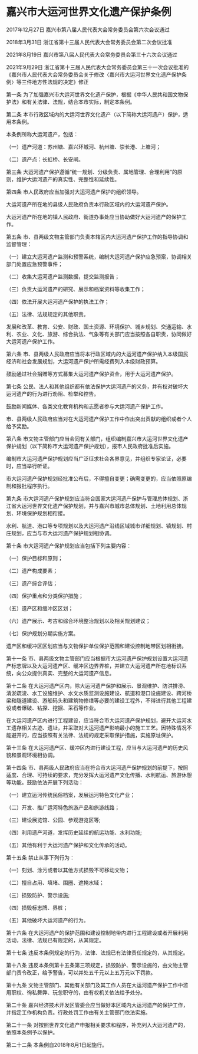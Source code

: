# 嘉兴市大运河世界文化遗产保护条例

2017年12月27日 嘉兴市第八届人民代表大会常务委员会第六次会议通过

2018年3月31日 浙江省第十三届人民代表大会常务委员会第二次会议批准

2021年8月19日 嘉兴市第八届人民代表大会常务委员会第三十六次会议通过

2021年9月29日 浙江省第十三届人民代表大会常务委员会第三十一次会议批准的《嘉兴市人民代表大会常务委员会关于修改〈嘉兴市大运河世界文化遗产保护条例〉等三件地方性法规的决定》修正

<!-- INFO END -->

第一条 为了加强嘉兴市大运河世界文化遗产保护，根据《中华人民共和国文物保护法》和有关法律、法规，结合本市实际，制定本条例。

第二条 本市行政区域内的大运河世界文化遗产（以下简称大运河遗产）保护，适用本条例。

本条例所称大运河遗产，包括：

（一）遗产河道：苏州塘、嘉兴环城河、杭州塘、崇长港、上塘河；

（二）遗产点：长虹桥、长安闸。

第三条 大运河遗产保护遵循“统一规划、分级负责、属地管理、合理利用”的原则，维护大运河遗产的真实性、完整性和延续性。

第四条 市人民政府应当加强对大运河遗产保护的组织领导。

大运河遗产所在地的县级人民政府负责本行政区域内的大运河遗产保护。

大运河遗产所在地的镇人民政府、街道办事处应当协助做好大运河遗产的保护工作。

第五条 市、县两级文物主管部门负责本辖区内大运河遗产保护工作的指导协调和监督管理：

（一）建立大运河遗产监测和预警系统，编制大运河遗产保护应急预案，协调相关部门处置应急预警事件；

（二）收集大运河遗产监测数据，提交监测报告；

（三）负责大运河遗产的研究、展示和档案资料等收集工作；

（四）依法开展大运河遗产保护的执法工作；

（五）法律、法规规定的其他职责。

发展和改革、教育、公安、财政、国土资源、环境保护、城乡规划、交通运输、水利、农业、文化、旅游、综合执法、气象等有关部门应当按照各自职责，协同做好大运河遗产保护工作。

第六条 市、县两级人民政府应当将本行政区域内的大运河遗产保护纳入本级国民经济和社会发展规划，大运河遗产保护所需经费列入本级财政预算。

鼓励通过社会捐赠等方式募集大运河遗产保护资金，用于大运河遗产保护。

第七条 公民、法人和其他组织都有依法保护大运河遗产的义务，并有权对破坏大运河遗产的行为进行劝阻、检举和控告。

鼓励新闻媒体、各类文化教育机构和志愿者参与大运河遗产保护工作。

市、县两级人民政府应当对在大运河遗产保护工作中作出突出贡献的组织或者个人给予奖励。

第八条 市文物主管部门应当会同有关部门，组织编制嘉兴市大运河世界文化遗产保护规划（以下简称市大运河遗产保护规划），报市人民政府批准后实施。

编制市大运河遗产保护规划应当广泛征求社会各界意见，并组织专家论证，必要时，应当举行听证。

市大运河遗产保护规划经批准公布后，不得擅自变更；确需变更的，应当依照原编制和报批程序执行。

第九条 市大运河遗产保护规划应当符合国家大运河遗产保护与管理总体规划、浙江省大运河世界文化遗产保护规划，并与嘉兴市城市总体规划、土地利用总体规划、环境保护规划相衔接。

水利、航道、港口等专项规划以及大运河遗产沿线区域城市详细规划、镇规划、村庄规划，应当与市大运河遗产保护规划相协调。

第十条 市大运河遗产保护规划应当包括下列主要内容：

（一）保护目标和原则；

（二）遗产构成要素；

（三）遗产综合评估；

（四）保护重点和分类保护措施；

（五）遗产区和缓冲区区划；

（六）遗产展示、考古和综合环境整治规划以及相关规划建议；

（七）保护规划分期实施方案。

遗产区和缓冲区区划应当与文物保护单位保护范围和建设控制地带区划相衔接。

第十一条 市、县两级文物主管部门应当根据市大运河遗产保护规划设置大运河遗产标志牌以及大运河遗产区、缓冲区边界界桩，并建立大运河遗产所在地标识系统，向公众提供真实、完整的大运河遗产信息。

第十二条 在大运河遗产区内，除大运河遗产保护和展示、景观维护、防洪排涝、清淤疏浚、水工设施维护、水文水质监测设施建设、航道和港口设施建设、跨河桥梁和隧道建设、游船码头和建筑物修缮等必要的建设工程外，不得进行其他工程建设或者爆破、钻探、挖掘、采石等作业。

在大运河遗产区内进行工程建设，应当符合市大运河遗产保护规划，避开大运河水工遗存相关古迹、遗址，并采取对大运河遗产影响最小的施工工艺。因特殊情况不能避开的，应当按照有关法律、法规的规定采取保护措施，实施原址保护。

第十三条 在大运河遗产区、缓冲区内进行建设工程，应当与大运河遗产的历史风貌和景观环境相协调。

第十四条 市、县两级人民政府应当在符合市大运河遗产保护规划的前提下，按照适度、合理、可持续的要求，充分发挥大运河遗产文化传播、水利航运、旅游休憩等功能。鼓励依法开展下列活动：

（一）建立运河传统民俗档案，发展运河特色文化产业；

（二）开发、推广运河特色旅游产品和旅游线路；

（三）建设展览馆、公园、参观游览区等;

（四）利用遗产河道，发挥历史延续的航运功能、水利功能;

（五）其他有利于大运河遗产保护和文化传承的活动。

第十五条 禁止从事下列行为：

（一）刻划、涂污或者以其他方式损毁不可移动文物；

（二）擅自占用、填堵、围圈、遮掩水域；

（三）损毁防护、警示设施;

（四）损毁标志牌、界桩；

（五）其他破坏大运河遗产的行为。

第十六条 在大运河遗产的保护范围和建设控制地带内进行工程建设或者开展利用活动，法律、法规已有规定的，从其规定。

第十七条 违反本条例规定的行为，法律、法规已有法律责任规定的，从其规定。

第十八条 违反本条例第十五条第三项规定，损毁防护、警示设施的，由文物主管部门责令改正，给予警告，可以并处五千元以上五万元以下罚款。

第十九条 文物主管部门、其他有关部门及其工作人员在大运河遗产保护工作中滥用职权、徇私舞弊、玩忽职守的，由有权机关依法给予处分。

第二十条 嘉兴经济技术开发区管委会应当做好本区域内大运河遗产的保护工作，并指定工作机构负责。行政处罚工作由有关主管部门依法实施。

第二十一条 对按照世界文化遗产申报相关要求和程序，补充列入大运河遗产的，依照本条例予以保护。

第二十二条 本条例自2018年8月1日起施行。

